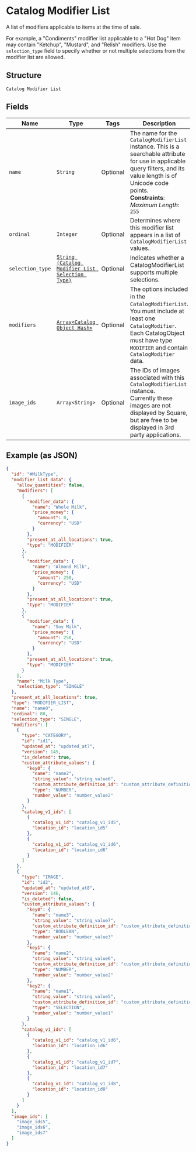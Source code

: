 
# Catalog Modifier List

A list of modifiers applicable to items at the time of sale.

For example, a "Condiments" modifier list applicable to a "Hot Dog" item
may contain "Ketchup", "Mustard", and "Relish" modifiers.
Use the `selection_type` field to specify whether or not multiple selections from
the modifier list are allowed.

## Structure

`Catalog Modifier List`

## Fields

| Name | Type | Tags | Description |
|  --- | --- | --- | --- |
| `name` | `String` | Optional | The name for the `CatalogModifierList` instance. This is a searchable attribute for use in applicable query filters, and its value length is of Unicode code points.<br>**Constraints**: *Maximum Length*: `255` |
| `ordinal` | `Integer` | Optional | Determines where this modifier list appears in a list of `CatalogModifierList` values. |
| `selection_type` | [`String (Catalog Modifier List Selection Type)`](../../doc/models/catalog-modifier-list-selection-type.md) | Optional | Indicates whether a CatalogModifierList supports multiple selections. |
| `modifiers` | [`Array<Catalog Object Hash>`](../../doc/models/catalog-object.md) | Optional | The options included in the `CatalogModifierList`.<br>You must include at least one `CatalogModifier`.<br>Each CatalogObject must have type `MODIFIER` and contain<br>`CatalogModifier` data. |
| `image_ids` | `Array<String>` | Optional | The IDs of images associated with this `CatalogModifierList` instance.<br>Currently these images are not displayed by Square, but are free to be displayed in 3rd party applications. |

## Example (as JSON)

```json
{
  "id": "#MilkType",
  "modifier_list_data": {
    "allow_quantities": false,
    "modifiers": [
      {
        "modifier_data": {
          "name": "Whole Milk",
          "price_money": {
            "amount": 0,
            "currency": "USD"
          }
        },
        "present_at_all_locations": true,
        "type": "MODIFIER"
      },
      {
        "modifier_data": {
          "name": "Almond Milk",
          "price_money": {
            "amount": 250,
            "currency": "USD"
          }
        },
        "present_at_all_locations": true,
        "type": "MODIFIER"
      },
      {
        "modifier_data": {
          "name": "Soy Milk",
          "price_money": {
            "amount": 250,
            "currency": "USD"
          }
        },
        "present_at_all_locations": true,
        "type": "MODIFIER"
      }
    ],
    "name": "Milk Type",
    "selection_type": "SINGLE"
  },
  "present_at_all_locations": true,
  "type": "MODIFIER_LIST",
  "name": "name0",
  "ordinal": 80,
  "selection_type": "SINGLE",
  "modifiers": [
    {
      "type": "CATEGORY",
      "id": "id1",
      "updated_at": "updated_at7",
      "version": 145,
      "is_deleted": true,
      "custom_attribute_values": {
        "key0": {
          "name": "name2",
          "string_value": "string_value6",
          "custom_attribute_definition_id": "custom_attribute_definition_id0",
          "type": "NUMBER",
          "number_value": "number_value2"
        }
      },
      "catalog_v1_ids": [
        {
          "catalog_v1_id": "catalog_v1_id5",
          "location_id": "location_id5"
        },
        {
          "catalog_v1_id": "catalog_v1_id6",
          "location_id": "location_id6"
        }
      ]
    },
    {
      "type": "IMAGE",
      "id": "id2",
      "updated_at": "updated_at8",
      "version": 146,
      "is_deleted": false,
      "custom_attribute_values": {
        "key0": {
          "name": "name3",
          "string_value": "string_value7",
          "custom_attribute_definition_id": "custom_attribute_definition_id9",
          "type": "BOOLEAN",
          "number_value": "number_value3"
        },
        "key1": {
          "name": "name2",
          "string_value": "string_value6",
          "custom_attribute_definition_id": "custom_attribute_definition_id0",
          "type": "NUMBER",
          "number_value": "number_value2"
        },
        "key2": {
          "name": "name1",
          "string_value": "string_value5",
          "custom_attribute_definition_id": "custom_attribute_definition_id1",
          "type": "SELECTION",
          "number_value": "number_value1"
        }
      },
      "catalog_v1_ids": [
        {
          "catalog_v1_id": "catalog_v1_id6",
          "location_id": "location_id6"
        },
        {
          "catalog_v1_id": "catalog_v1_id7",
          "location_id": "location_id7"
        },
        {
          "catalog_v1_id": "catalog_v1_id8",
          "location_id": "location_id8"
        }
      ]
    }
  ],
  "image_ids": [
    "image_ids5",
    "image_ids6",
    "image_ids7"
  ]
}
```

